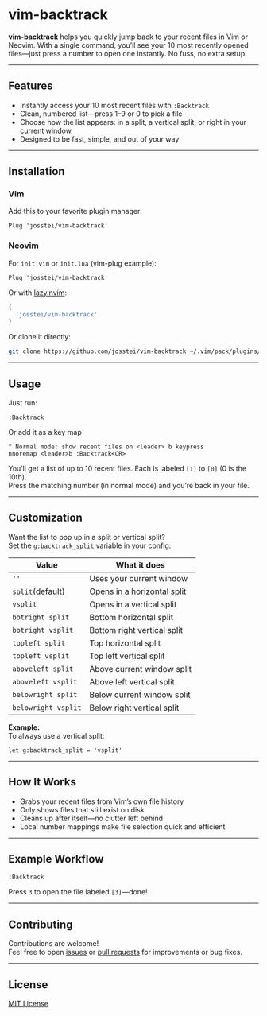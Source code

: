 # vim-backtrack

**vim-backtrack** helps you quickly jump back to your recent files in Vim or Neovim. With a single command, you’ll see your 10 most recently opened files—just press a number to open one instantly. No fuss, no extra setup.

---

## Features

- Instantly access your 10 most recent files with `:Backtrack`
- Clean, numbered list—press 1–9 or 0 to pick a file
- Choose how the list appears: in a split, a vertical split, or right in your current window
- Designed to be fast, simple, and out of your way

---

## Installation

### Vim

Add this to your favorite plugin manager:

```vim
Plug 'josstei/vim-backtrack'
```

### Neovim

For `init.vim` or `init.lua` (vim-plug example):

```vim
Plug 'josstei/vim-backtrack'
```

Or with [lazy.nvim](https://github.com/folke/lazy.nvim):

```lua
{
  'josstei/vim-backtrack'
}
```

Or clone it directly:

```sh
git clone https://github.com/josstei/vim-backtrack ~/.vim/pack/plugins/start/vim-backtrack
```

---

## Usage

Just run:

```vim
:Backtrack
```
Or add it as a key map

```vim
" Normal mode: show recent files on <leader> b keypress
nnoremap <leader>b :Backtrack<CR>

```

You’ll get a list of up to 10 recent files. Each is labeled `[1]` to `[0]` (0 is the 10th).  
Press the matching number (in normal mode) and you’re back in your file.

---

## Customization

Want the list to pop up in a split or vertical split?  
Set the `g:backtrack_split` variable in your config:

| Value               | What it does                     |
|---------------------|----------------------------------|
| `''`                | Uses your current window         |
| `split`(default)    | Opens in a horizontal split      |
| `vsplit`            | Opens in a vertical split        |
| `botright split`    | Bottom horizontal split          |
| `botright vsplit`   | Bottom right vertical split      |
| `topleft split`     | Top horizontal split             |
| `topleft vsplit`    | Top left vertical split          |
| `aboveleft split`   | Above current window split       |
| `aboveleft vsplit`  | Above left vertical split        |
| `belowright split`  | Below current window split       |
| `belowright vsplit` | Below right vertical split       |

**Example:**  
To always use a vertical split:

```vim
let g:backtrack_split = 'vsplit'
```

---

## How It Works

- Grabs your recent files from Vim’s own file history
- Only shows files that still exist on disk
- Cleans up after itself—no clutter left behind
- Local number mappings make file selection quick and efficient

---

## Example Workflow

```vim
:Backtrack
```
Press `3` to open the file labeled `[3]`—done!

---

## Contributing

Contributions are welcome!  
Feel free to open [issues](https://github.com/josstei/vim-backtrack/issues) or [pull requests](https://github.com/josstei/vim-backtrack/pulls) for improvements or bug fixes.

---

## License

[MIT License](LICENSE)
